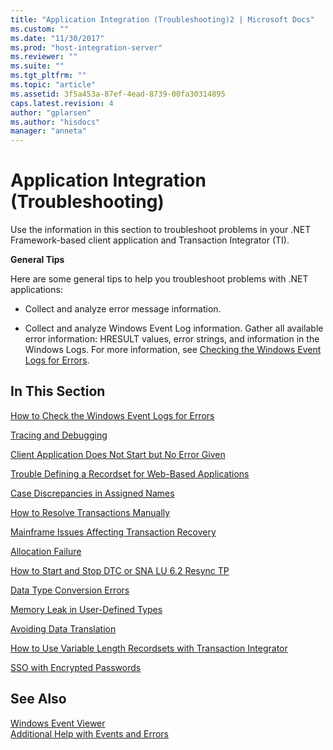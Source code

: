 ```yaml
---
title: "Application Integration (Troubleshooting)2 | Microsoft Docs"
ms.custom: ""
ms.date: "11/30/2017"
ms.prod: "host-integration-server"
ms.reviewer: ""
ms.suite: ""
ms.tgt_pltfrm: ""
ms.topic: "article"
ms.assetid: 3f5a453a-87ef-4ead-8739-00fa30314895
caps.latest.revision: 4
author: "gplarsen"
ms.author: "hisdocs"
manager: "anneta"
---
```

# Application Integration (Troubleshooting)
Use the information in this section to troubleshoot problems in your .NET Framework-based client application and Transaction Integrator (TI).  
  
 **General Tips**  
  
 Here are some general tips to help you troubleshoot problems with .NET applications:  
  
-   Collect and analyze error message information.  
  
-   Collect and analyze Windows Event Log information. Gather all available error information: HRESULT values, error strings, and information in the Windows Logs. For more information, see [Checking the Windows Event Logs for Errors](../core/how-to-check-the-windows-event-logs-for-errors1.md).  
  
## In This Section  
 [How to Check the Windows Event Logs for Errors](../core/how-to-check-the-windows-event-logs-for-errors1.md)  
  
 [Tracing and Debugging](../core/tracing-and-debugging1.md)  
  
 [Client Application Does Not Start but No Error Given](../core/client-application-does-not-start-but-no-error-given1.md)  
  
 [Trouble Defining a Recordset for Web-Based Applications](../core/trouble-defining-a-recordset-for-web-based-applications2.md)  
  
 [Case Discrepancies in Assigned Names](../core/case-discrepancies-in-assigned-names1.md)  
  
 [How to Resolve Transactions Manually](../core/how-to-resolve-transactions-manually1.md)  
  
 [Mainframe Issues Affecting Transaction Recovery](../core/mainframe-issues-affecting-transaction-recovery2.md)  
  
 [Allocation Failure](../core/allocation-failure1.md)  
  
 [How to Start and Stop DTC or SNA LU 6.2 Resync TP](../core/how-to-start-and-stop-dtc-or-sna-lu-6-2-resync-tp1.md)  
  
 [Data Type Conversion Errors](../core/data-type-conversion-errors2.md)  
  
 [Memory Leak in User-Defined Types](../core/memory-leak-in-user-defined-types1.md)  
  
 [Avoiding Data Translation](../core/avoiding-data-translation1.md)  
  
 [How to Use Variable Length Recordsets with Transaction Integrator](../core/how-to-use-variable-length-recordsets-with-transaction-integrator2.md)  
  
 [SSO with Encrypted Passwords](../core/sso-with-encrypted-passwords2.md)  
  
## See Also  
 [Windows Event Viewer](../core/windows-event-viewer1.md)   
 [Additional Help with Events and Errors](../core/additional-help-with-events-and-errors1.md)